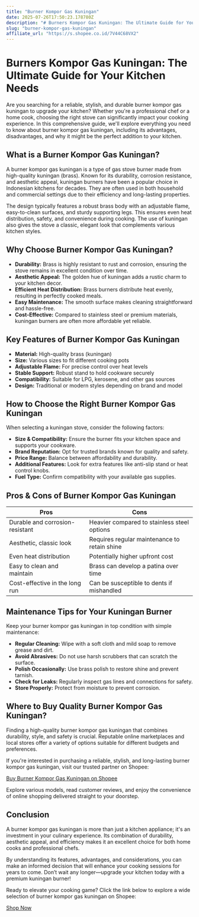 ```yaml
---
title: "Burner Kompor Gas Kuningan"
date: 2025-07-26T17:50:23.178780Z
description: "# Burners Kompor Gas Kuningan: The Ultimate Guide for Your Kitchen Needs..."
slug: "burner-kompor-gas-kuningan"
affiliate_url: "https://s.shopee.co.id/7V44C68VX2"
---
```

# Burners Kompor Gas Kuningan: The Ultimate Guide for Your Kitchen Needs

Are you searching for a reliable, stylish, and durable burner kompor gas kuningan to upgrade your kitchen? Whether you're a professional chef or a home cook, choosing the right stove can significantly impact your cooking experience. In this comprehensive guide, we'll explore everything you need to know about burner kompor gas kuningan, including its advantages, disadvantages, and why it might be the perfect addition to your kitchen.

## What is a Burner Kompor Gas Kuningan?

A burner kompor gas kuningan is a type of gas stove burner made from high-quality kuningan (brass). Known for its durability, corrosion resistance, and aesthetic appeal, kuningan burners have been a popular choice in Indonesian kitchens for decades. They are often used in both household and commercial settings due to their efficiency and long-lasting properties.

The design typically features a robust brass body with an adjustable flame, easy-to-clean surfaces, and sturdy supporting legs. This ensures even heat distribution, safety, and convenience during cooking. The use of kuningan also gives the stove a classic, elegant look that complements various kitchen styles.

## Why Choose Burner Kompor Gas Kuningan?

- **Durability:** Brass is highly resistant to rust and corrosion, ensuring the stove remains in excellent condition over time.
- **Aesthetic Appeal:** The golden hue of kuningan adds a rustic charm to your kitchen decor.
- **Efficient Heat Distribution:** Brass burners distribute heat evenly, resulting in perfectly cooked meals.
- **Easy Maintenance:** The smooth surface makes cleaning straightforward and hassle-free.
- **Cost-Effective:** Compared to stainless steel or premium materials, kuningan burners are often more affordable yet reliable.

## Key Features of Burner Kompor Gas Kuningan

- **Material:** High-quality brass (kuningan)
- **Size:** Various sizes to fit different cooking pots
- **Adjustable Flame:** For precise control over heat levels
- **Stable Support:** Robust stand to hold cookware securely
- **Compatibility:** Suitable for LPG, kerosene, and other gas sources
- **Design:** Traditional or modern styles depending on brand and model

## How to Choose the Right Burner Kompor Gas Kuningan

When selecting a kuningan stove, consider the following factors:

- **Size & Compatibility:** Ensure the burner fits your kitchen space and supports your cookware.
- **Brand Reputation:** Opt for trusted brands known for quality and safety.
- **Price Range:** Balance between affordability and durability.
- **Additional Features:** Look for extra features like anti-slip stand or heat control knobs.
- **Fuel Type:** Confirm compatibility with your available gas supplies.

## Pros & Cons of Burner Kompor Gas Kuningan

| Pros                                        | Cons                                              |
|----------------------------------------------|---------------------------------------------------|
| Durable and corrosion-resistant             | Heavier compared to stainless steel options     |
| Aesthetic, classic look                     | Requires regular maintenance to retain shine   |
| Even heat distribution                      | Potentially higher upfront cost                 |
| Easy to clean and maintain                  | Brass can develop a patina over time          |
| Cost-effective in the long run               | Can be susceptible to dents if mishandled    |

## Maintenance Tips for Your Kuningan Burner

Keep your burner kompor gas kuningan in top condition with simple maintenance:

- **Regular Cleaning:** Wipe with a soft cloth and mild soap to remove grease and dirt.
- **Avoid Abrasives:** Do not use harsh scrubbers that can scratch the surface.
- **Polish Occasionally:** Use brass polish to restore shine and prevent tarnish.
- **Check for Leaks:** Regularly inspect gas lines and connections for safety.
- **Store Properly:** Protect from moisture to prevent corrosion.

## Where to Buy Quality Burner Kompor Gas Kuningan?

Finding a high-quality burner kompor gas kuningan that combines durability, style, and safety is crucial. Reputable online marketplaces and local stores offer a variety of options suitable for different budgets and preferences.

If you're interested in purchasing a reliable, stylish, and long-lasting burner kompor gas kuningan, visit our trusted partner on Shopee:

[Buy Burner Kompor Gas Kuningan on Shopee](https://s.shopee.co.id/7V44C68VX2)

Explore various models, read customer reviews, and enjoy the convenience of online shopping delivered straight to your doorstep.

## Conclusion

A burner kompor gas kuningan is more than just a kitchen appliance; it's an investment in your culinary experience. Its combination of durability, aesthetic appeal, and efficiency makes it an excellent choice for both home cooks and professional chefs.

By understanding its features, advantages, and considerations, you can make an informed decision that will enhance your cooking sessions for years to come. Don’t wait any longer—upgrade your kitchen today with a premium kuningan burner!

Ready to elevate your cooking game? Click the link below to explore a wide selection of burner kompor gas kuningan on Shopee:

[Shop Now](https://s.shopee.co.id/7V44C68VX2)